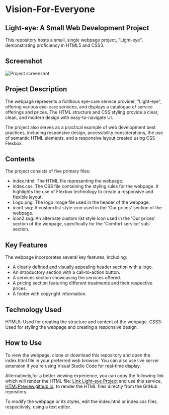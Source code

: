 # Vision-For-Everyone
## Light-eye: A Small Web Development Project
This repository hosts a small, single webpage project, "Light-eye", demonstrating proficiency in HTML5 and CSS3.

## Screenshot
![Project screenshot](https://github.com/Borovi4ok/vision-for-everyone/assets/116018918/de0911bb-8864-415a-a5cb-7b79cc3c5d2d)

## Project Description
The webpage represents a fictitious eye-care service provider, "Light-eye", offering various eye-care services, and displays a catalogue of service offerings and prices. The HTML structure and CSS styling provide a clear, clean, and modern design with easy-to-navigate UI.

The project also serves as a practical example of web development best practices, including responsive design, accessibility considerations, the use of semantic HTML elements, and a responsive layout created using CSS Flexbox.

## Contents
The project consists of five primary files:

+ index.html: The HTML file representing the webpage.
+ index.css: The CSS file containing the styling rules for the webpage. It highlights the use of Flexbox technology to create a responsive and flexible layout.
+ Logo.png: The logo image file used in the header of the webpage.
+ icon1.svg: A custom list style icon used in the 'Our prices' section of the webpage.
+ icon2.svg: An alternate custom list style icon used in the 'Our prices' section of the webpage, specifically for the 'Comfort service' sub-section.

## Key Features
The webpage incorporates several key features, including:

+ A clearly defined and visually appealing header section with a logo.
+ An introductory section with a call-to-action button.
+ A services section showcasing the services offered.
+ A pricing section featuring different treatments and their respective prices.
+ A footer with copyright information.

## Technology Used
HTML5: Used for creating the structure and content of the webpage.
CSS3: Used for styling the webpage and creating a responsive design.

## How to Use
To view the webpage, clone or download this repository and open the index.html file in your preferred web browser. You can also use live server extension if you're using Visual Studio Code for real-time display.

Alternatively,for a better viewing experience, you can copy the following link which will render the HTML file: [Link Light-eye Project](https://github.com/Borovi4ok/vision-for-everyone/blob/main/page1/index.html) and use this service, [HTMLPreview.github.io](https://htmlpreview.github.io/), to render the HTML files directly from the GitHub repository.

To modify the webpage or its styles, edit the index.html or index.css files, respectively, using a text editor.


